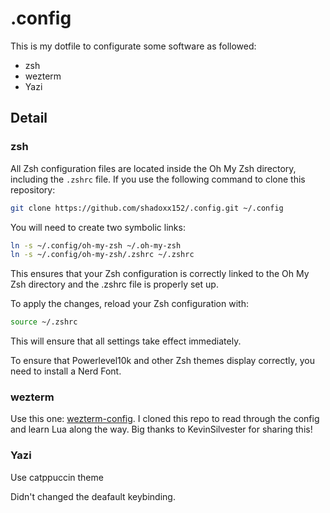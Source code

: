 # .config

This is my dotfile to configurate some software as followed:  

- zsh 
- wezterm
- Yazi

## Detail

### zsh

All Zsh configuration files are located inside the Oh My Zsh directory, including the `.zshrc` file. If you use the following command to clone this repository:

```bash
git clone https://github.com/shadoxx152/.config.git ~/.config
```

You will need to create two symbolic links:

```bash
ln -s ~/.config/oh-my-zsh ~/.oh-my-zsh
ln -s ~/.config/oh-my-zsh/.zshrc ~/.zshrc
```

This ensures that your Zsh configuration is correctly linked to the Oh My Zsh directory and the .zshrc file is properly set up.

To apply the changes, reload your Zsh configuration with:

```bash
source ~/.zshrc
```

This will ensure that all settings take effect immediately.

To ensure that Powerlevel10k and other Zsh themes display correctly, you need to install a Nerd Font.

### wezterm
Use this one: [wezterm-config](https://github.com/KevinSilvester/wezterm-config). I cloned this repo to read through the config and learn Lua along the way. Big thanks to KevinSilvester for sharing this!

### Yazi
Use catppuccin theme

Didn't changed the deafault keybinding.
